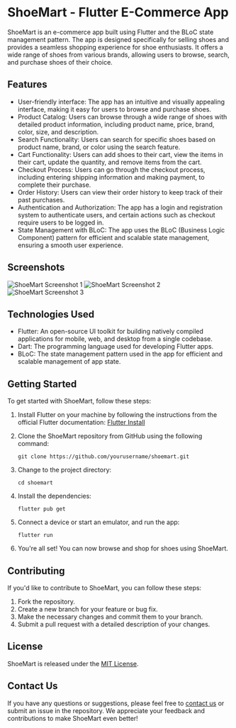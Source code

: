 # ShoeMart - Flutter E-Commerce App

ShoeMart is an e-commerce app built using Flutter and the BLoC state management pattern. The app is designed specifically for selling shoes and provides a seamless shopping experience for shoe enthusiasts. It offers a wide range of shoes from various brands, allowing users to browse, search, and purchase shoes of their choice.

## Features

- User-friendly interface: The app has an intuitive and visually appealing interface, making it easy for users to browse and purchase shoes.
- Product Catalog: Users can browse through a wide range of shoes with detailed product information, including product name, price, brand, color, size, and description.
- Search Functionality: Users can search for specific shoes based on product name, brand, or color using the search feature.
- Cart Functionality: Users can add shoes to their cart, view the items in their cart, update the quantity, and remove items from the cart.
- Checkout Process: Users can go through the checkout process, including entering shipping information and making payment, to complete their purchase.
- Order History: Users can view their order history to keep track of their past purchases.
- Authentication and Authorization: The app has a login and registration system to authenticate users, and certain actions such as checkout require users to be logged in.
- State Management with BLoC: The app uses the BLoC (Business Logic Component) pattern for efficient and scalable state management, ensuring a smooth user experience.

## Screenshots

![ShoeMart Screenshot 1](screenshots/screenshot1.png)
![ShoeMart Screenshot 2](screenshots/screenshot2.png)
![ShoeMart Screenshot 3](screenshots/screenshot3.png)

## Technologies Used

- Flutter: An open-source UI toolkit for building natively compiled applications for mobile, web, and desktop from a single codebase.
- Dart: The programming language used for developing Flutter apps.
- BLoC: The state management pattern used in the app for efficient and scalable management of app state.

## Getting Started

To get started with ShoeMart, follow these steps:

1. Install Flutter on your machine by following the instructions from the official Flutter documentation: [Flutter Install](https://flutter.dev/docs/get-started/install)
2. Clone the ShoeMart repository from GitHub using the following command:

   ```
   git clone https://github.com/yourusername/shoemart.git
   ```

3. Change to the project directory:

   ```
   cd shoemart
   ```

4. Install the dependencies:

   ```
   flutter pub get
   ```

5. Connect a device or start an emulator, and run the app:

   ```
   flutter run
   ```

6. You're all set! You can now browse and shop for shoes using ShoeMart.

## Contributing

If you'd like to contribute to ShoeMart, you can follow these steps:

1. Fork the repository.
2. Create a new branch for your feature or bug fix.
3. Make the necessary changes and commit them to your branch.
4. Submit a pull request with a detailed description of your changes.

## License

ShoeMart is released under the [MIT License](LICENSE).

## Contact Us

If you have any questions or suggestions, please feel free to [contact us](mailto:you@example.com) or submit an issue in the repository. We appreciate your feedback and contributions to make ShoeMart even better!
